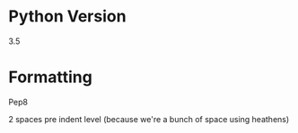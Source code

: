 # Python Version

3.5

# Formatting

Pep8

2 spaces pre indent level (because we're a bunch of space using heathens) 
